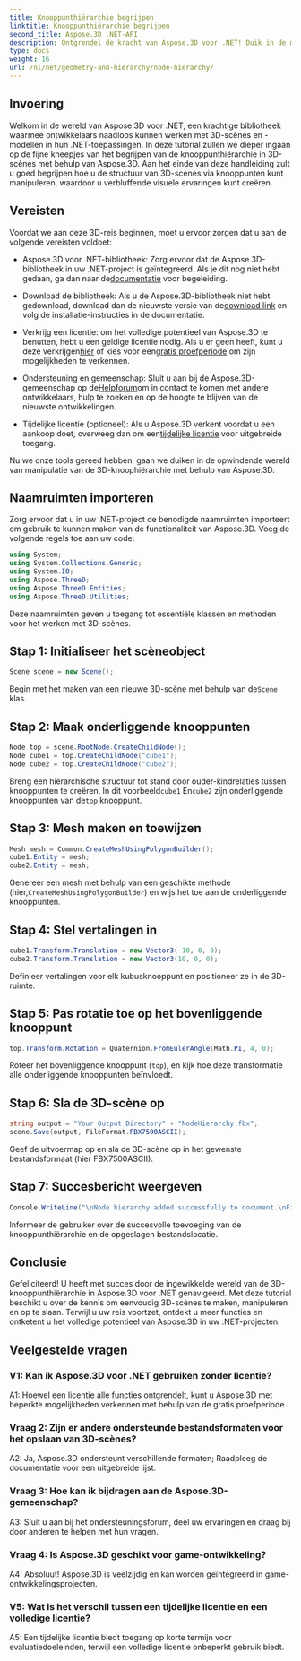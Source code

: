 ```yaml
---
title: Knooppunthiërarchie begrijpen
linktitle: Knooppunthiërarchie begrijpen
second_title: Aspose.3D .NET-API
description: Ontgrendel de kracht van Aspose.3D voor .NET! Duik in de manipulatie van knooppunthiërarchieën met deze stapsgewijze handleiding. Creëer moeiteloos verbluffende 3D-scènes.
type: docs
weight: 16
url: /nl/net/geometry-and-hierarchy/node-hierarchy/
---
```

## Invoering

Welkom in de wereld van Aspose.3D voor .NET, een krachtige bibliotheek waarmee ontwikkelaars naadloos kunnen werken met 3D-scènes en -modellen in hun .NET-toepassingen. In deze tutorial zullen we dieper ingaan op de fijne kneepjes van het begrijpen van de knooppunthiërarchie in 3D-scènes met behulp van Aspose.3D. Aan het einde van deze handleiding zult u goed begrijpen hoe u de structuur van 3D-scènes via knooppunten kunt manipuleren, waardoor u verbluffende visuele ervaringen kunt creëren.

## Vereisten

Voordat we aan deze 3D-reis beginnen, moet u ervoor zorgen dat u aan de volgende vereisten voldoet:

-  Aspose.3D voor .NET-bibliotheek: Zorg ervoor dat de Aspose.3D-bibliotheek in uw .NET-project is geïntegreerd. Als je dit nog niet hebt gedaan, ga dan naar de[documentatie](https://reference.aspose.com/3d/net/) voor begeleiding.

-  Download de bibliotheek: Als u de Aspose.3D-bibliotheek niet hebt gedownload, download dan de nieuwste versie van de[download link](https://releases.aspose.com/3d/net/) en volg de installatie-instructies in de documentatie.

-  Verkrijg een licentie: om het volledige potentieel van Aspose.3D te benutten, hebt u een geldige licentie nodig. Als u er geen heeft, kunt u deze verkrijgen[hier](https://purchase.aspose.com/buy) of kies voor een[gratis proefperiode](https://releases.aspose.com/) om zijn mogelijkheden te verkennen.

-  Ondersteuning en gemeenschap: Sluit u aan bij de Aspose.3D-gemeenschap op de[Helpforum](https://forum.aspose.com/c/3d/18)om in contact te komen met andere ontwikkelaars, hulp te zoeken en op de hoogte te blijven van de nieuwste ontwikkelingen.

-  Tijdelijke licentie (optioneel): Als u Aspose.3D verkent voordat u een aankoop doet, overweeg dan om een[tijdelijke licentie](https://purchase.aspose.com/temporary-license/) voor uitgebreide toegang.

Nu we onze tools gereed hebben, gaan we duiken in de opwindende wereld van manipulatie van de 3D-knoophiërarchie met behulp van Aspose.3D.

## Naamruimten importeren

Zorg ervoor dat u in uw .NET-project de benodigde naamruimten importeert om gebruik te kunnen maken van de functionaliteit van Aspose.3D. Voeg de volgende regels toe aan uw code:

```csharp
using System;
using System.Collections.Generic;
using System.IO;
using Aspose.ThreeD;
using Aspose.ThreeD.Entities;
using Aspose.ThreeD.Utilities;
```

Deze naamruimten geven u toegang tot essentiële klassen en methoden voor het werken met 3D-scènes.

## Stap 1: Initialiseer het scèneobject

```csharp
Scene scene = new Scene();
```

 Begin met het maken van een nieuwe 3D-scène met behulp van de`Scene` klas.

## Stap 2: Maak onderliggende knooppunten

```csharp
Node top = scene.RootNode.CreateChildNode();
Node cube1 = top.CreateChildNode("cube1");
Node cube2 = top.CreateChildNode("cube2");
```

 Breng een hiërarchische structuur tot stand door ouder-kindrelaties tussen knooppunten te creëren. In dit voorbeeld`cube1` En`cube2` zijn onderliggende knooppunten van de`top` knooppunt.

## Stap 3: Mesh maken en toewijzen

```csharp
Mesh mesh = Common.CreateMeshUsingPolygonBuilder();
cube1.Entity = mesh;
cube2.Entity = mesh;
```

 Genereer een mesh met behulp van een geschikte methode (hier,`CreateMeshUsingPolygonBuilder`) en wijs het toe aan de onderliggende knooppunten.

## Stap 4: Stel vertalingen in

```csharp
cube1.Transform.Translation = new Vector3(-10, 0, 0);
cube2.Transform.Translation = new Vector3(10, 0, 0);
```

Definieer vertalingen voor elk kubusknooppunt en positioneer ze in de 3D-ruimte.

## Stap 5: Pas rotatie toe op het bovenliggende knooppunt

```csharp
top.Transform.Rotation = Quaternion.FromEulerAngle(Math.PI, 4, 0);
```

Roteer het bovenliggende knooppunt (`top`), en kijk hoe deze transformatie alle onderliggende knooppunten beïnvloedt.

## Stap 6: Sla de 3D-scène op

```csharp
string output = "Your Output Directory" + "NodeHierarchy.fbx";
scene.Save(output, FileFormat.FBX7500ASCII);
```

Geef de uitvoermap op en sla de 3D-scène op in het gewenste bestandsformaat (hier FBX7500ASCII).

## Stap 7: Succesbericht weergeven

```csharp
Console.WriteLine("\nNode hierarchy added successfully to document.\nFile saved at " + output);
```

Informeer de gebruiker over de succesvolle toevoeging van de knooppunthiërarchie en de opgeslagen bestandslocatie.

## Conclusie

Gefeliciteerd! U heeft met succes door de ingewikkelde wereld van de 3D-knooppunthiërarchie in Aspose.3D voor .NET genavigeerd. Met deze tutorial beschikt u over de kennis om eenvoudig 3D-scènes te maken, manipuleren en op te slaan. Terwijl u uw reis voortzet, ontdekt u meer functies en ontketent u het volledige potentieel van Aspose.3D in uw .NET-projecten.

## Veelgestelde vragen

### V1: Kan ik Aspose.3D voor .NET gebruiken zonder licentie?

A1: Hoewel een licentie alle functies ontgrendelt, kunt u Aspose.3D met beperkte mogelijkheden verkennen met behulp van de gratis proefperiode.

### Vraag 2: Zijn er andere ondersteunde bestandsformaten voor het opslaan van 3D-scènes?

A2: Ja, Aspose.3D ondersteunt verschillende formaten; Raadpleeg de documentatie voor een uitgebreide lijst.

### Vraag 3: Hoe kan ik bijdragen aan de Aspose.3D-gemeenschap?

A3: Sluit u aan bij het ondersteuningsforum, deel uw ervaringen en draag bij door anderen te helpen met hun vragen.

### Vraag 4: Is Aspose.3D geschikt voor game-ontwikkeling?

A4: Absoluut! Aspose.3D is veelzijdig en kan worden geïntegreerd in game-ontwikkelingsprojecten.

### V5: Wat is het verschil tussen een tijdelijke licentie en een volledige licentie?

A5: Een tijdelijke licentie biedt toegang op korte termijn voor evaluatiedoeleinden, terwijl een volledige licentie onbeperkt gebruik biedt.